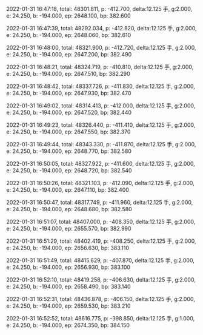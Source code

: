 2022-01-31 16:47:18, total: 48301.811, p: -412.700, delta:12.125 手, g:2.000, e: 24.250, b: -194.000, ep: 2648.100, bp: 382.600

2022-01-31 16:47:39, total: 48292.034, p: -412.820, delta:12.125 手, g:2.000, e: 24.250, b: -194.000, ep: 2648.060, bp: 382.610

2022-01-31 16:48:00, total: 48321.900, p: -412.720, delta:12.125 手, g:2.000, e: 24.250, b: -194.000, ep: 2647.200, bp: 382.490

2022-01-31 16:48:21, total: 48324.719, p: -410.810, delta:12.125 手, g:2.000, e: 24.250, b: -194.000, ep: 2647.510, bp: 382.290

2022-01-31 16:48:42, total: 48337.726, p: -411.830, delta:12.125 手, g:2.000, e: 24.250, b: -194.000, ep: 2647.930, bp: 382.470

2022-01-31 16:49:02, total: 48314.413, p: -412.000, delta:12.125 手, g:2.000, e: 24.250, b: -194.000, ep: 2647.520, bp: 382.440

2022-01-31 16:49:23, total: 48326.440, p: -411.410, delta:12.125 手, g:2.000, e: 24.250, b: -194.000, ep: 2647.550, bp: 382.370

2022-01-31 16:49:44, total: 48343.330, p: -411.870, delta:12.125 手, g:2.000, e: 24.250, b: -194.000, ep: 2648.770, bp: 382.580

2022-01-31 16:50:05, total: 48327.922, p: -411.600, delta:12.125 手, g:2.000, e: 24.250, b: -194.000, ep: 2648.720, bp: 382.540

2022-01-31 16:50:26, total: 48321.103, p: -412.090, delta:12.125 手, g:2.000, e: 24.250, b: -194.000, ep: 2647.110, bp: 382.400

2022-01-31 16:50:47, total: 48317.749, p: -411.960, delta:12.125 手, g:2.000, e: 24.250, b: -194.000, ep: 2648.680, bp: 382.580

2022-01-31 16:51:07, total: 48407.000, p: -408.350, delta:12.125 手, g:2.000, e: 24.250, b: -194.000, ep: 2655.570, bp: 382.990

2022-01-31 16:51:29, total: 48402.419, p: -408.250, delta:12.125 手, g:2.000, e: 24.250, b: -194.000, ep: 2656.630, bp: 383.110

2022-01-31 16:51:49, total: 48415.629, p: -407.870, delta:12.125 手, g:2.000, e: 24.250, b: -194.000, ep: 2656.930, bp: 383.100

2022-01-31 16:52:10, total: 48419.258, p: -406.630, delta:12.125 手, g:2.000, e: 24.250, b: -194.000, ep: 2658.490, bp: 383.140

2022-01-31 16:52:31, total: 48436.878, p: -406.150, delta:12.125 手, g:2.000, e: 24.250, b: -194.000, ep: 2659.530, bp: 383.210

2022-01-31 16:52:52, total: 48616.775, p: -398.850, delta:12.125 手, g:1.000, e: 24.250, b: -194.000, ep: 2674.350, bp: 384.150